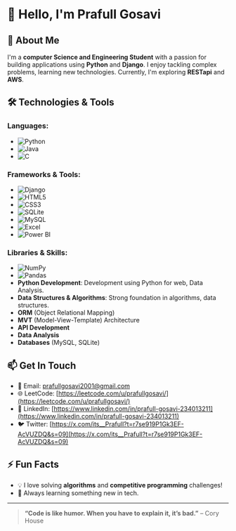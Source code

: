 # 👋 Hello, I'm Prafull Gosavi

## 🚀 About Me

I'm a **computer Science and Engineering Student** with a passion for building applications using **Python** and **Django**. I enjoy tackling complex problems, learning new technologies. Currently, I'm exploring **RESTapi** and **AWS**.

## 🛠️ Technologies & Tools

### **Languages**:
- ![Python](https://img.shields.io/badge/-Python-306998?style=flat-square&logo=python&logoColor=ffffff)
- ![Java](https://img.shields.io/badge/-Java-007396?style=flat-square&logo=java&logoColor=ffffff)
- ![C](https://img.shields.io/badge/-C-A8B9CC?style=flat-square&logo=c&logoColor=ffffff)

### **Frameworks & Tools**:
- ![Django](https://img.shields.io/badge/-Django-092E20?style=flat-square&logo=django&logoColor=ffffff)
- ![HTML5](https://img.shields.io/badge/-HTML5-E34F26?style=flat-square&logo=html5&logoColor=ffffff)
- ![CSS3](https://img.shields.io/badge/-CSS3-1572B6?style=flat-square&logo=css3&logoColor=ffffff)
- ![SQLite](https://img.shields.io/badge/-SQLite-003B57?style=flat-square&logo=sqlite&logoColor=ffffff)
- ![MySQL](https://img.shields.io/badge/-MySQL-4479A1?style=flat-square&logo=mysql&logoColor=ffffff)
- ![Excel](https://img.shields.io/badge/-Excel-217346?style=flat-square&logo=microsoft-office&logoColor=ffffff)
- ![Power BI](https://img.shields.io/badge/-Power%20BI-F2C811?style=flat-square&logo=powerbi&logoColor=ffffff)

### **Libraries & Skills**:
- ![NumPy](https://img.shields.io/badge/-NumPy-013243?style=flat-square&logo=numpy&logoColor=ffffff)
- ![Pandas](https://img.shields.io/badge/-Pandas-150458?style=flat-square&logo=pandas&logoColor=ffffff)
- **Python Development**: Development using Python for web, Data Analysis.
- **Data Structures & Algorithms**: Strong foundation in algorithms, data structures.
- **ORM** (Object Relational Mapping)
- **MVT** (Model-View-Template) Architecture
- **API Development**
- **Data Analysis**
- **Databases** (MySQL, SQLite)

## 📫 Get In Touch

- 📧 Email: [prafullgosavi2001@gmail.com](prafullgosavi2001@gmail.com)
- 🌐 LeetCode: [https://leetcode.com/u/prafullgosavi/](https://leetcode.com/u/prafullgosavi/)
- 💼 LinkedIn: [https://www.linkedin.com/in/prafull-gosavi-234013211](https://www.linkedin.com/in/prafull-gosavi-234013211)
- 🐦 Twitter: [https://x.com/its__Prafull?t=r7se919P1Gk3EF-AcVUZDQ&s=09](https://x.com/its__Prafull?t=r7se919P1Gk3EF-AcVUZDQ&s=09)

## ⚡ Fun Facts

- 💡 I love solving **algorithms** and **competitive programming** challenges!
- 🌱 Always learning something new in tech.


---

> **“Code is like humor. When you have to explain it, it’s bad.”** – Cory House
